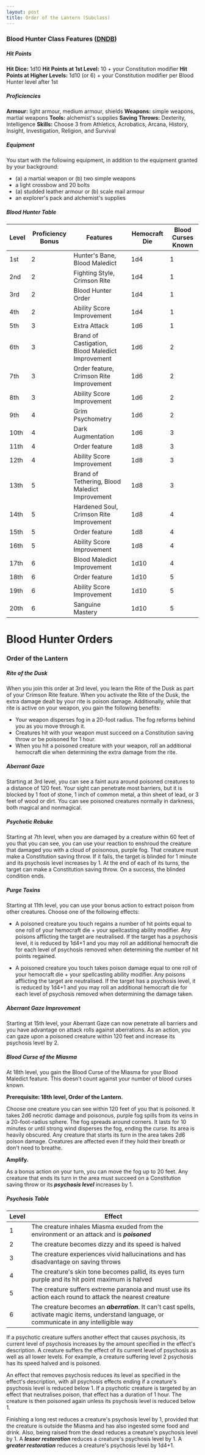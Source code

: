 ```yaml
---
layout: post
title: Order of the Lantern (Subclass)
---
```


### Blood Hunter Class Features ([DNDB](https://www.dndbeyond.com/classes/357975-blood-hunter))

##### **Hit Points**

**Hit Dice:** 1d10
**Hit Points at 1st Level:** 10 + your Constitution modifier
**Hit Points at Higher Levels:** 1d10 (or 6) + your Constitution modifier per Blood Hunter level after 1st

##### **Proficiencies**

**Armour:** light armour, medium armour, shields
**Weapons:** simple weapons, martial weapons
**Tools:** alchemist's supplies
**Saving Throws:** Dexterity, Intelligence
**Skills:** Choose 3 from Athletics, Acrobatics, Arcana, History, Insight, Investigation, Religion, and Survival

##### **Equipment**

You start with the following equipment, in addition to the equipment granted by your background:

- (a) a martial weapon or (b) two simple weapons
- a light crossbow and 20 bolts
- (a) studded leather armour or (b) scale mail armour
- an explorer's pack and alchemist's supplies

##### **Blood Hunter Table**

| Level                      | Proficiency Bonus | Features                                         | Hemocraft Die | Blood Curses Known |
| -------------------------- | ----------------- | ------------------------------------------------ | ------------- | ------------------ |
| 1st                        | 2                 | Hunter's Bane, Blood Maledict                    | 1d4           | 1                  |
| 2nd                        | 2                 | Fighting Style, Crimson Rite                     | 1d4           | 1                  |
| 3rd                        | 2                 | Blood Hunter Order                               | 1d4           | 1                  |
| 4th                        | 2                 | Ability Score Improvement                        | 1d4           | 1                  |
| 5th                        | 3                 | Extra Attack                                     | 1d6           | 1                  |
| 6th                        | 3                 | Brand of Castigation, Blood Maledict Improvement | 1d6           | 2                  |
| 7th                        | 3                 | Order feature, Crimson Rite Improvement          | 1d6           | 2                  |
| 8th                        | 3                 | Ability Score Improvement                        | 1d6           | 2                  |
| 9th                        | 4                 | Grim Psychometry                                 | 1d6           | 2                  |
| 10th                       | 4                 | Dark Augmentation                                | 1d6           | 3                  |
| 11th                       | 4                 | Order feature                                    | 1d8           | 3                  |
| 12th                       | 4                 | Ability Score Improvement                        | 1d8           | 3                  |
| 13th                       | 5                 | Brand of Tethering, Blood Maledict Improvement   | 1d8           | 3                  |
| 14th                       | 5                 | Hardened Soul, Crimson Rite Improvement          | 1d8           | 4                  |
| 15th                       | 5                 | Order feature                                    | 1d8           | 4                  |
| 16th                       | 5                 | Ability Score Improvement                        | 1d8           | 4                  |
| 17th                       | 6                 | Blood Maledict Improvement                       | 1d10          | 4                  |
| 18th                       | 6                 | Order feature                                    | 1d10          | 5                  |
| 19th                       | 6                 | Ability Score Improvement                        | 1d10          | 5                  |
| 20th                       | 6                 | Sanguine Mastery                                 | 1d10          | 5                  |

# Blood Hunter Orders

### Order of the Lantern

##### **Rite of the Dusk**

When you join this order at 3rd level, you learn the Rite of the Dusk as part of your Crimson Rite feature. When you activate the Rite of the Dusk, the extra damage dealt by your rite is poison damage. Additionally, while that rite is active on your weapon, you gain the following benefits:

- Your weapon disperses fog in a 20-foot radius. The fog reforms behind you as you move through it.
- Creatures hit with your weapon must succeed on a Constitution saving throw or be poisoned for 1 hour.
- When you hit a poisoned creature with your weapon, roll an additional hemocraft die when determining the extra damage from the rite.

##### **Aberrant Gaze**

Starting at 3rd level, you can see a faint aura around poisoned creatures to a distance of 120 feet. Your sight can penetrate most barriers, but it is blocked by 1 foot of stone, 1 inch of common metal, a thin sheet of lead, or 3 feet of wood or dirt. You can see poisoned creatures normally in darkness, both magical and nonmagical.

##### **Psychotic Rebuke**

Starting at 7th level, when you are damaged by a creature within 60 feet of you that you can see, you can use your reaction to enshroud the creature that damaged you with a cloud of poisonous, purple fog. That creature must make a Constitution saving throw. If it fails, the target is blinded for 1 minute and its psychosis level increases by 1. At the end of each of its turns, the target can make a Constitution saving throw. On a success, the blinded condition ends.

##### **Purge Toxins**

Starting at 11th level, you can use your bonus action to extract poison from other creatures. Choose one of the following effects:

- A poisoned creature you touch regains a number of hit points equal to one roll of your hemocraft die + your spellcasting ability modifier. Any poisons afflicting the target are neutralised. If the target has a psychosis level, it is reduced by 1d4+1 and you may roll an additional hemocraft die for each level of psychosis removed when determining the number of hit points regained.

- A poisoned creature you touch takes poison damage equal to one roll of your hemocraft die + your spellcasting ability modifier. Any poisons afflicting the target are neutralised. If the target has a psychosis level, it is reduced by 1d4+1 and you may roll an additional hemocraft die for each level of psychosis removed when determining the damage taken.

##### **Aberrant Gaze Improvement**

Starting at 15th level, your Aberrant Gaze can now penetrate all barriers and you have advantage on attack rolls against aberrations. As an action, you can gaze upon a poisoned creature within 120 feet and increase its psychosis level by 2.

##### **Blood Curse of the Miasma**

At 18th level, you gain the Blood Curse of the Miasma for your Blood Maledict feature. This doesn't count against your number of blood curses known.

**Prerequisite: 18th level, Order of the Lantern.**

Choose one creature you can see within 120 feet of you that is poisoned. It takes 2d6 necrotic damage and poisonous, purple fog spills from its veins in a 20-foot-radius sphere. The fog spreads around corners. It lasts for 10 minutes or until strong wind disperses the fog, ending the curse. Its area is heavily obscured. Any creature that starts its turn in the area takes 2d6 poison damage. Creatures are affected even if they hold their breath or don't need to breathe.

**Amplify.**

As a bonus action on your turn, you can move the fog up to 20 feet. Any creature that ends its turn in the area must succeed on a Constitution saving throw or its ***psychosis level*** increases by 1.

##### **Psychosis Table**

| Level | Effect                                                                                                                                            |
| ----- | ------------------------------------------------------------------------------------------------------------------------------------------------- |
| 1     | The creature inhales Miasma exuded from the environment or an attack and is ***poisoned***                                                        |
| 2     | The creature becomes dizzy and its speed is halved                                                                                                |
| 3     | The creature experiences vivid hallucinations and has disadvantage on saving throws                                                               |
| 4     | The creature's skin tone becomes pallid, its eyes turn purple and its hit point maximum is halved                                                 |
| 5     | The creature suffers extreme paranoia and must use its action each round to attack the nearest creature                                           |
| 6     | The creature becomes an ***aberration***. It can't cast spells, activate magic items, understand language, or communicate in any intelligible way |

If a psychotic creature suffers another effect that causes psychosis, its current level of psychosis increases by the amount specified in the effect's description. A creature suffers the effect of its current level of psychosis as well as all lower levels. For example, a creature suffering level 2 psychosis has its speed halved and is poisoned.

An effect that removes psychosis reduces its level as specified in the effect's description, with all psychosis effects ending if a creature's psychosis level is reduced below 1. If a psychotic creature is targeted by an effect that neutralises poison, that effect has a duration of 1 hour. The creature is then poisoned again unless its psychosis level is reduced below 1.

Finishing a long rest reduces a creature's psychosis level by 1, provided that the creature is outside the Miasma and has also ingested some food and drink. Also, being raised from the dead reduces a creature's psychosis level by 1. A ***lesser restoration*** reduces a creature's psychosis level by 1. A ***greater restoration*** reduces a creature's psychosis level by 1d4+1.

